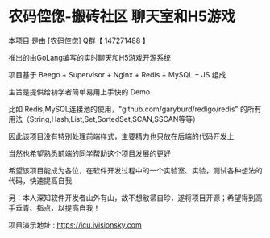 # 农码倥偬-搬砖社区 聊天室和H5游戏
本项目 是由 [农码倥偬] Q群【 147271488 】

推出的由GoLang编写的实时聊天和H5游戏开源系统

项目基于 Beego + Supervisor + Nginx + Redis + MySQL + JS 组成

主旨是提供给初学者简单易用上手快的 Demo

比如 Redis,MySQL连接池的使用，"github.com/garyburd/redigo/redis" 的所有用法（String,Hash,List,Set,SortedSet,SCAN,SSCAN等等）

因此该项目没有特别处理前端样式，主要精力也只放在后端的代码开发上

当然也希望熟悉前端的同学帮助这个项目发展的更好

希望该项目能成为各位，在软件开发过程中的一个实验室、实验，测试各种想法的代码，快速提高自我

另：本人深知软件开发者山外有山，故不想敝帚自珍，遂将项目开源；希望得到高手垂青、指点，以提高自我！


项目演示地址 : https://icu.ivisionsky.com
